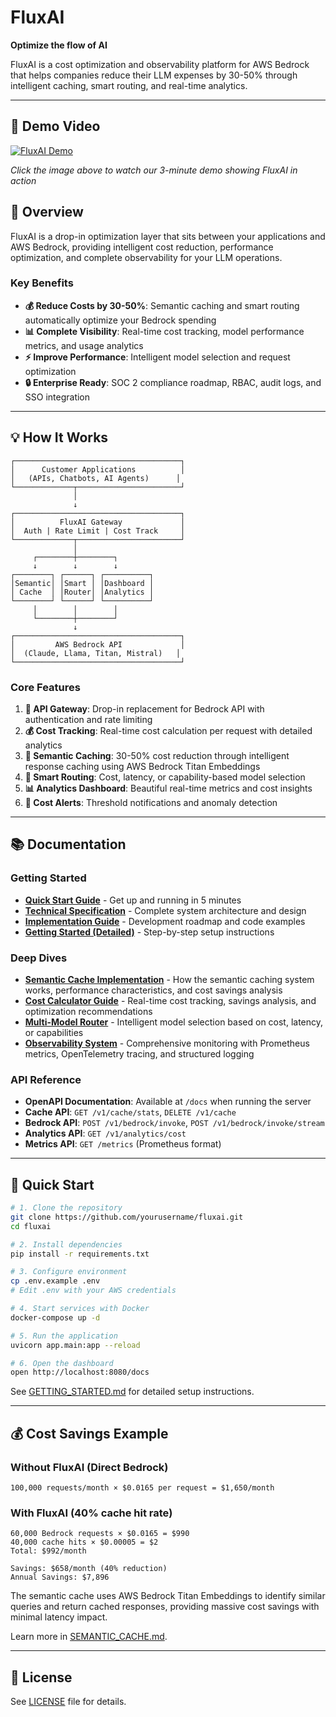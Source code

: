 # FluxAI

**Optimize the flow of AI**

FluxAI is a cost optimization and observability platform for AWS Bedrock that helps companies reduce their LLM expenses by 30-50% through intelligent caching, smart routing, and real-time analytics.

---

## 🎥 Demo Video

[![FluxAI Demo](https://img.youtube.com/vi/U8jHmLgnpkw/maxresdefault.jpg)](https://youtu.be/U8jHmLgnpkw)

*Click the image above to watch our 3-minute demo showing FluxAI in action*

## 🎯 Overview

FluxAI is a drop-in optimization layer that sits between your applications and AWS Bedrock, providing intelligent cost reduction, performance optimization, and complete observability for your LLM operations.

### Key Benefits

- **💰 Reduce Costs by 30-50%**: Semantic caching and smart routing automatically optimize your Bedrock spending
- **📊 Complete Visibility**: Real-time cost tracking, model performance metrics, and usage analytics
- **⚡ Improve Performance**: Intelligent model selection and request optimization
- **🔒 Enterprise Ready**: SOC 2 compliance roadmap, RBAC, audit logs, and SSO integration

---

## 💡 How It Works

```
┌─────────────────────────────────────┐
│      Customer Applications          │
│   (APIs, Chatbots, AI Agents)      │
└─────────────┬───────────────────────┘
              │
              ↓
┌─────────────────────────────────────┐
│          FluxAI Gateway             │
│  Auth | Rate Limit | Cost Track     │
└─────────────┬───────────────────────┘
              │
     ┌────────┼────────┐
     ↓        ↓        ↓
┌────────┐ ┌──────┐ ┌──────────┐
│Semantic│ │Smart │ │Dashboard │
│ Cache  │ │Router│ │Analytics │
└────────┘ └──────┘ └──────────┘
     │        │        │
     └────────┼────────┘
              ↓
┌─────────────────────────────────────┐
│         AWS Bedrock API             │
│  (Claude, Llama, Titan, Mistral)   │
└─────────────────────────────────────┘
```

### Core Features

1. **🎯 API Gateway**: Drop-in replacement for Bedrock API with authentication and rate limiting
2. **💰 Cost Tracking**: Real-time cost calculation per request with detailed analytics
3. **🧠 Semantic Caching**: 30-50% cost reduction through intelligent response caching using AWS Bedrock Titan Embeddings
4. **🔀 Smart Routing**: Cost, latency, or capability-based model selection
5. **📊 Analytics Dashboard**: Beautiful real-time metrics and cost insights
6. **🔔 Cost Alerts**: Threshold notifications and anomaly detection

---

## 📚 Documentation

### Getting Started

- **[Quick Start Guide](fluxai-quick-start.md)** - Get up and running in 5 minutes
- **[Technical Specification](fluxai-technical-spec.md)** - Complete system architecture and design
- **[Implementation Guide](fluxai-implementation-guide.md)** - Development roadmap and code examples
- **[Getting Started (Detailed)](GETTING_STARTED.md)** - Step-by-step setup instructions

### Deep Dives

- **[Semantic Cache Implementation](SEMANTIC_CACHE.md)** - How the semantic caching system works, performance characteristics, and cost savings analysis
- **[Cost Calculator Guide](COST_CALCULATOR.md)** - Real-time cost tracking, savings analysis, and optimization recommendations
- **[Multi-Model Router](ROUTER_IMPLEMENTATION.md)** - Intelligent model selection based on cost, latency, or capabilities
- **[Observability System](OBSERVABILITY.md)** - Comprehensive monitoring with Prometheus metrics, OpenTelemetry tracing, and structured logging

### API Reference

- **OpenAPI Documentation**: Available at `/docs` when running the server
- **Cache API**: `GET /v1/cache/stats`, `DELETE /v1/cache`
- **Bedrock API**: `POST /v1/bedrock/invoke`, `POST /v1/bedrock/invoke/stream`
- **Analytics API**: `GET /v1/analytics/cost`
- **Metrics API**: `GET /metrics` (Prometheus format)

---

## 🚀 Quick Start

```bash
# 1. Clone the repository
git clone https://github.com/yourusername/fluxai.git
cd fluxai

# 2. Install dependencies
pip install -r requirements.txt

# 3. Configure environment
cp .env.example .env
# Edit .env with your AWS credentials

# 4. Start services with Docker
docker-compose up -d

# 5. Run the application
uvicorn app.main:app --reload

# 6. Open the dashboard
open http://localhost:8080/docs
```

See [GETTING_STARTED.md](GETTING_STARTED.md) for detailed setup instructions.

---

## 💰 Cost Savings Example

### Without FluxAI (Direct Bedrock)

```
100,000 requests/month × $0.0165 per request = $1,650/month
```

### With FluxAI (40% cache hit rate)

```
60,000 Bedrock requests × $0.0165 = $990
40,000 cache hits × $0.00005 = $2
Total: $992/month

Savings: $658/month (40% reduction)
Annual Savings: $7,896
```

The semantic cache uses AWS Bedrock Titan Embeddings to identify similar queries and return cached responses, providing massive cost savings with minimal latency impact.

Learn more in [SEMANTIC_CACHE.md](SEMANTIC_CACHE.md).

---

## 📄 License

See [LICENSE](LICENSE) file for details.